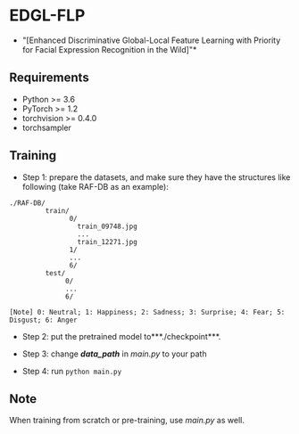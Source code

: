 # EDGL-FLP
* "[Enhanced Discriminative Global-Local Feature Learning with Priority for Facial Expression Recognition in the Wild]"*

## Requirements
- Python >= 3.6
- PyTorch >= 1.2
- torchvision >= 0.4.0
- torchsampler

## Training

- Step 1: prepare the datasets, and make sure they have the structures like following (take RAF-DB as an example):
 
```
./RAF-DB/
         train/
               0/
                 train_09748.jpg
                 ...
                 train_12271.jpg
               1/
               ...
               6/
         test/
              0/
              ...
              6/

[Note] 0: Neutral; 1: Happiness; 2: Sadness; 3: Surprise; 4: Fear; 5: Disgust; 6: Anger
```

- Step 2: put the pretrained model to***./checkpoint***.
    
- Step 3: change ***data_path*** in *main.py* to your path 

- Step 4: run ```python main.py ```


## Note
When training from scratch or pre-training, use *main.py* as well.

